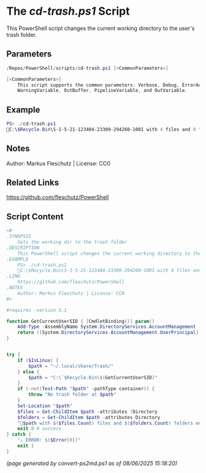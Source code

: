 The *cd-trash.ps1* Script
===========================

This PowerShell script changes the current working directory to the user's trash folder.

Parameters
----------
```powershell
/Repos/PowerShell/scripts/cd-trash.ps1 [<CommonParameters>]

[<CommonParameters>]
    This script supports the common parameters: Verbose, Debug, ErrorAction, ErrorVariable, WarningAction, 
    WarningVariable, OutBuffer, PipelineVariable, and OutVariable.
```

Example
-------
```powershell
PS> ./cd-trash.ps1
📂C:\$Recycle.Bin\S-1-5-21-123404-23309-294260-1001 with 4 files and 0 folders entered.

```

Notes
-----
Author: Markus Fleschutz | License: CC0

Related Links
-------------
https://github.com/fleschutz/PowerShell

Script Content
--------------
```powershell
<#
.SYNOPSIS
	Sets the working dir to the trash folder
.DESCRIPTION
	This PowerShell script changes the current working directory to the user's trash folder.
.EXAMPLE
	PS> ./cd-trash.ps1
	📂C:\$Recycle.Bin\S-1-5-21-123404-23309-294260-1001 with 4 files and 0 folders entered.
.LINK
	https://github.com/fleschutz/PowerShell
.NOTES
	Author: Markus Fleschutz | License: CC0
#>

#requires -version 5.1

function GetCurrentUserSID { [CmdletBinding()] param()
	Add-Type -AssemblyName System.DirectoryServices.AccountManagement
	return ([System.DirectoryServices.AccountManagement.UserPrincipal]::Current).SID.Value
}


try {
	if ($IsLinux) {
		$path = "~/.local/share/Trash/"
	} else {
		$path = "C:\`$Recycle.Bin\$(GetCurrentUserSID)"
	}
	if (-not(Test-Path "$path" -pathType container)) {
		throw "No trash folder at $path"
	}
	Set-Location "$path"
	$files = Get-ChildItem $path -attributes !Directory
	$folders = Get-ChildItem $path -attributes Directory
	"📂$path with $($files.Count) files and $($folders.Count) folders entered."
	exit 0 # success
} catch {
	"⚠️ ERROR: $($Error[0])"
	exit 1
}
```

*(page generated by convert-ps2md.ps1 as of 08/06/2025 15:18:20)*
